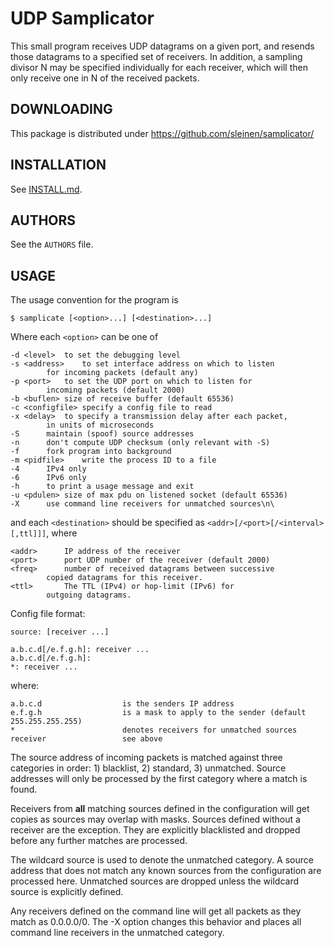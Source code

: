 UDP Samplicator
===============

This small program receives UDP datagrams on a given port, and resends
those datagrams to a specified set of receivers.  In addition, a
sampling divisor N may be specified individually for each receiver,
which will then only receive one in N of the received packets.

DOWNLOADING
-----------

This package is distributed under
	https://github.com/sleinen/samplicator/

INSTALLATION
------------

See [INSTALL.md](INSTALL.md).

AUTHORS
-------

See the `AUTHORS` file.

USAGE
-----

The usage convention for the program is

	$ samplicate [<option>...] [<destination>...]

Where each `<option>` can be one of

	-d <level>	to set the debugging level
	-s <address>	to set interface address on which to listen
			for incoming packets (default any)
	-p <port>	to set the UDP port on which to listen for
			incoming packets (default 2000)
	-b <buflen>	size of receive buffer (default 65536)
	-c <configfile>	specify a config file to read
	-x <delay>	to specify a transmission delay after each packet,
			in units of microseconds
	-S		maintain (spoof) source addresses
	-n		don't compute UDP checksum (only relevant with -S)
	-f		fork program into background
	-m <pidfile>	write the process ID to a file
	-4		IPv4 only
	-6		IPv6 only
	-h		to print a usage message and exit
	-u <pdulen>	size of max pdu on listened socket (default 65536)
	-X		use command line receivers for unmatched sources\n\

and each `<destination>` should be specified as
`<addr>[/<port>[/<interval>[,ttl]]]`, where

	<addr>		IP address of the receiver
	<port>		port UDP number of the receiver (default 2000)
	<freq>		number of received datagrams between successive
			copied datagrams for this receiver.
	<ttl>		The TTL (IPv4) or hop-limit (IPv6) for
			outgoing datagrams.

Config file format:

	source: [receiver ...]

	a.b.c.d[/e.f.g.h]: receiver ...
	a.b.c.d[/e.f.g.h]:
	*: receiver ...

where:

	a.b.c.d                  is the senders IP address
	e.f.g.h                  is a mask to apply to the sender (default 255.255.255.255)
	*                        denotes receivers for unmatched sources
	receiver                 see above

The source address of incoming packets is matched against three categories in
order: 1) blacklist, 2) standard, 3) unmatched.
Source addresses will only be processed by the first category where a match
is found.

Receivers from **all** matching sources defined in the configuration will get
copies as sources may overlap with masks.  Sources defined without a receiver
are the exception.  They are explicitly blacklisted and dropped before any
further matches are processed.

The wildcard source is used to denote the unmatched category.  A source address
that does not match any known sources from the configuration are processed here.
Unmatched sources are dropped unless the wildcard source is explicitly defined.

Any receivers defined on the command line will get all packets as they match
as 0.0.0.0/0. The -X option changes this behavior and places all command line
receivers in the unmatched category.

